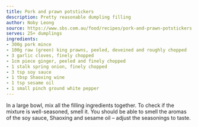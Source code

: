 ```yaml
---
title: Pork and prawn potstickers
description: Pretty reasonable dumpling filling
author: Noby Leong
source: https://www.sbs.com.au/food/recipes/pork-and-prawn-potstickers
serves: 25+ dumplings
ingredients:
- 300g pork mince
- 100g raw (green) king prawns, peeled, deveined and roughly chopped
- 3 garlic cloves, finely chopped
- 1cm piece ginger, peeled and finely chopped
- 1 stalk spring onion, finely chopped
- 3 tsp soy sauce
- 1 tbsp Shaoxing wine
- 1 tsp sesame oil
- 1 small pinch ground white pepper
---
```


In a large bowl, mix all the filling ingredients together. To check if the mixture is well-seasoned, smell it. You should be able to smell the aromas of the soy sauce, Shaoxing and sesame oil – adjust the seasonings to taste.
